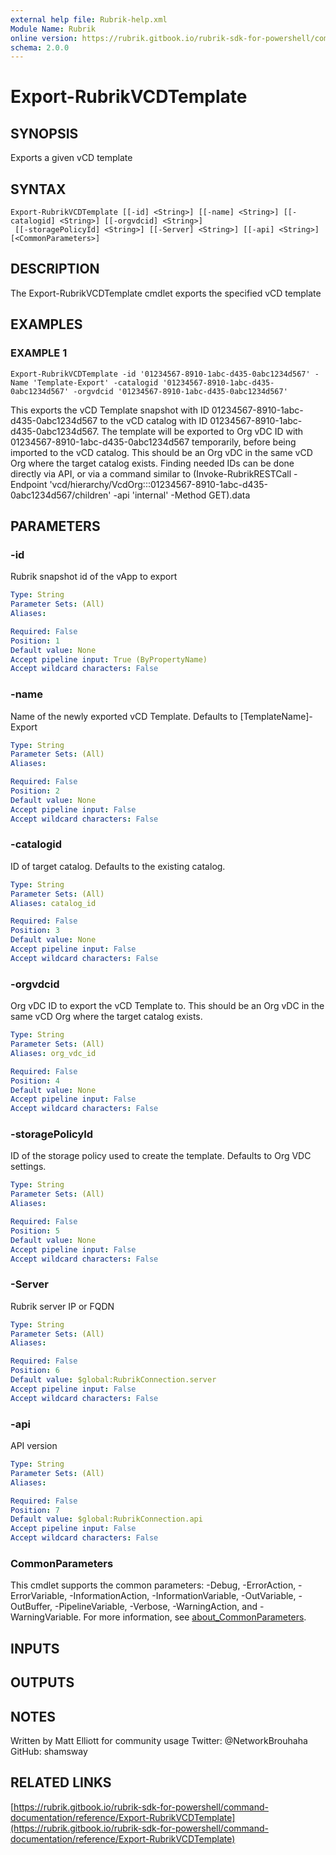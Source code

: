 ```yaml
---
external help file: Rubrik-help.xml
Module Name: Rubrik
online version: https://rubrik.gitbook.io/rubrik-sdk-for-powershell/command-documentation/reference/Export-RubrikVCDTemplate
schema: 2.0.0
---
```


# Export-RubrikVCDTemplate

## SYNOPSIS
Exports a given vCD template

## SYNTAX

```
Export-RubrikVCDTemplate [[-id] <String>] [[-name] <String>] [[-catalogid] <String>] [[-orgvdcid] <String>]
 [[-storagePolicyId] <String>] [[-Server] <String>] [[-api] <String>] [<CommonParameters>]
```

## DESCRIPTION
The Export-RubrikVCDTemplate cmdlet exports the specified vCD template

## EXAMPLES

### EXAMPLE 1
```
Export-RubrikVCDTemplate -id '01234567-8910-1abc-d435-0abc1234d567' -Name 'Template-Export' -catalogid '01234567-8910-1abc-d435-0abc1234d567' -orgvdcid '01234567-8910-1abc-d435-0abc1234d567'
```

This exports the vCD Template snapshot with ID 01234567-8910-1abc-d435-0abc1234d567 to the vCD catalog with ID 01234567-8910-1abc-d435-0abc1234d567. 
The template will be exported to Org vDC ID with 01234567-8910-1abc-d435-0abc1234d567 temporarily, before being imported to the vCD catalog.
This should be an Org vDC in the same vCD Org where the target catalog exists.
Finding needed IDs can be done directly via API, or via a command similar to (Invoke-RubrikRESTCall -Endpoint 'vcd/hierarchy/VcdOrg:::01234567-8910-1abc-d435-0abc1234d567/children' -api 'internal' -Method GET).data

## PARAMETERS

### -id
Rubrik snapshot id of the vApp to export

```yaml
Type: String
Parameter Sets: (All)
Aliases:

Required: False
Position: 1
Default value: None
Accept pipeline input: True (ByPropertyName)
Accept wildcard characters: False
```

### -name
Name of the newly exported vCD Template.
Defaults to \[TemplateName\]-Export

```yaml
Type: String
Parameter Sets: (All)
Aliases:

Required: False
Position: 2
Default value: None
Accept pipeline input: False
Accept wildcard characters: False
```

### -catalogid
ID of target catalog.
Defaults to the existing catalog.

```yaml
Type: String
Parameter Sets: (All)
Aliases: catalog_id

Required: False
Position: 3
Default value: None
Accept pipeline input: False
Accept wildcard characters: False
```

### -orgvdcid
Org vDC ID to export the vCD Template to.
This should be an Org vDC in the same vCD Org where the target catalog exists.

```yaml
Type: String
Parameter Sets: (All)
Aliases: org_vdc_id

Required: False
Position: 4
Default value: None
Accept pipeline input: False
Accept wildcard characters: False
```

### -storagePolicyId
ID of the storage policy used to create the template.
Defaults to Org VDC settings.

```yaml
Type: String
Parameter Sets: (All)
Aliases:

Required: False
Position: 5
Default value: None
Accept pipeline input: False
Accept wildcard characters: False
```

### -Server
Rubrik server IP or FQDN

```yaml
Type: String
Parameter Sets: (All)
Aliases:

Required: False
Position: 6
Default value: $global:RubrikConnection.server
Accept pipeline input: False
Accept wildcard characters: False
```

### -api
API version

```yaml
Type: String
Parameter Sets: (All)
Aliases:

Required: False
Position: 7
Default value: $global:RubrikConnection.api
Accept pipeline input: False
Accept wildcard characters: False
```

### CommonParameters
This cmdlet supports the common parameters: -Debug, -ErrorAction, -ErrorVariable, -InformationAction, -InformationVariable, -OutVariable, -OutBuffer, -PipelineVariable, -Verbose, -WarningAction, and -WarningVariable. For more information, see [about_CommonParameters](http://go.microsoft.com/fwlink/?LinkID=113216).

## INPUTS

## OUTPUTS

## NOTES
Written by Matt Elliott for community usage
Twitter: @NetworkBrouhaha
GitHub: shamsway

## RELATED LINKS

[https://rubrik.gitbook.io/rubrik-sdk-for-powershell/command-documentation/reference/Export-RubrikVCDTemplate](https://rubrik.gitbook.io/rubrik-sdk-for-powershell/command-documentation/reference/Export-RubrikVCDTemplate)


